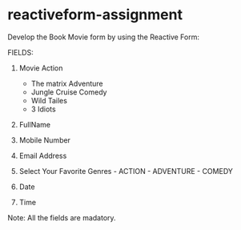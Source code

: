 # reactiveform-assignment

Develop the Book Movie form by using the Reactive Form:

 FIELDS:
 
 1. Movie 
      Action
       - The matrix
      Adventure
       - Jungle Cruise
      Comedy
       - Wild Tailes
       - 3 Idiots
  2. FullName
     
  3. Mobile Number
  
  4. Email Address
  
  5. Select Your Favorite Genres
         - ACTION
         - ADVENTURE
         - COMEDY
  6.  Date
  
  7.  Time
  
  
Note: All the fields are madatory.
